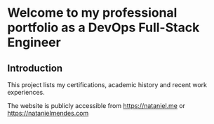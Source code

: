 # Welcome to my professional portfolio as a DevOps Full-Stack Engineer

## Introduction

This project lists my certifications, academic history and recent work experiences.

The website is publicly accessible from https://nataniel.me or https://natanielmendes.com
